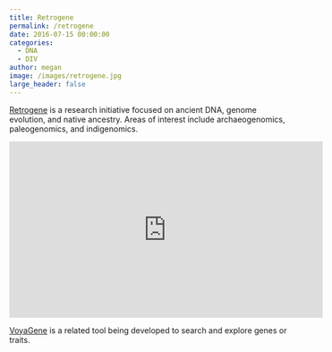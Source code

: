```yaml
---
title: Retrogene
permalink: /retrogene
date: 2016-07-15 00:00:00
categories:
  - DNA
  - DIV
author: megan
image: /images/retrogene.jpg
large_header: false
---
```


<a href="http://github.com/retrogene" target="_blank">Retrogene</a> is a research initiative focused on ancient DNA, genome evolution, and native ancestry.  Areas of interest include archaeogenomics, paleogenomics, and indigenomics.

<p><div class="video-container"><iframe width="560" height="315" src="https://www.youtube.com/embed/C44r6knuJtU" frameborder="0" allowfullscreen></iframe></div></p>

<a href="http://github.com/voyagene" target="_blank">VoyaGene</a> is a related tool being developed to search and explore genes or traits.